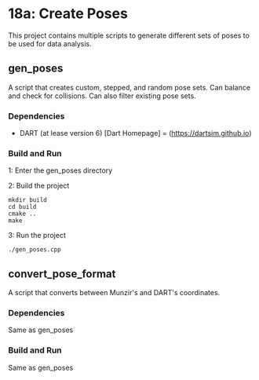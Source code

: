# 18a: Create Poses
This project contains multiple scripts to generate different sets of poses to be used for data analysis.

## gen\_poses
A script that creates custom, stepped, and random pose sets. Can balance and
check for collisions. Can also filter existing pose sets.

### Dependencies
- DART (at lease version 6)
 [Dart Homepage] = (https://dartsim.github.io)

### Build and Run
1: Enter the gen\_poses directory

2: Build the project

    mkdir build
    cd build
    cmake ..
    make

3: Run the project

    ./gen_poses.cpp

## convert\_pose\_format
A script that converts between Munzir's and DART's coordinates.

### Dependencies
Same as gen\_poses

### Build and Run
Same as gen\_poses

